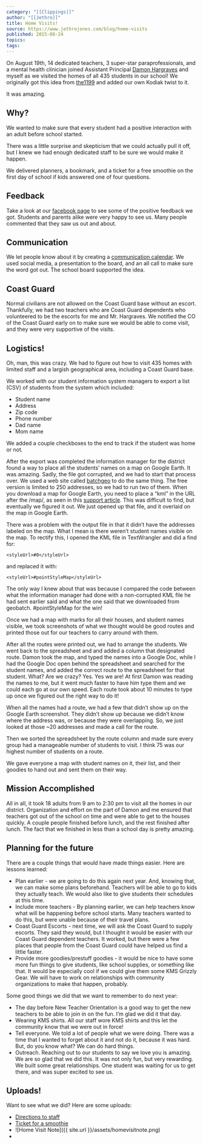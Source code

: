 ```yaml
---
category: "[[Clippings]]"
author: "[[Jethro]]"
title: Home Visits!
source: https://www.jethrojones.com/blog/home-visits
published: 2015-08-24
topics: 
tags:
---
```


On August 19th, 14 dedicated teachers, 3 super-star paraprofessionals, and a mental health clinician joined Assistant Principal [Damon Hargraves](http://twitter.com/damonhargraves) and myself as we visited the homes of all 435 students in our school! We originally got this idea from [the1199](https://instagram.com/p/5whI_fgAS4/) and added our own Kodiak twist to it.

It was amazing.

## Why?

We wanted to make sure that every student had a positive interaction with an adult before school started.

There was a little surprise and skepticism that we could actually pull it off, but I knew we had enough dedicated staff to be sure we would make it happen.

We delivered planners, a bookmark, and a ticket for a free smoothie on the first day of school if kids answered one of four questions.

## Feedback

Take a look at our [facebook page](http://facebook.com/kodiakmiddleschool) to see some of the positive feedback we got. Students and parents alike were very happy to see us. Many people commented that they saw us out and about.

## Communication

We let people know about it by creating a [communication calendar](http://transformativeprincipal.org/jethrojonescomuploads/smcalendarhv.pdf). We used social media, a presentation to the board, and an all call to make sure the word got out. The school board supported the idea.

## Coast Guard

Normal civilians are not allowed on the Coast Guard base without an escort. Thankfully, we had two teachers who are Coast Guard dependents who volunteered to be the escorts for me and Mr. Hargraves. We notified the CO of the Coast Guard early on to make sure we would be able to come visit, and they were very supportive of the visits.

## Logistics!

Oh, man, this was crazy. We had to figure out how to visit 435 homes with limited staff and a largish geographical area, including a Coast Guard base.

We worked with our student information system managers to export a list (CSV) of students from the system which included:

-   Student name
-   Address
-   Zip code
-   Phone number
-   Dad name
-   Mom name

We added a couple checkboxes to the end to track if the student was home or not.

After the export was completed the information manager for the district found a way to place all the students’ names on a map on Google Earth. It was amazing. Sadly, the file got corrupted, and we had to start that process over. We used a web site called [batchgeo](https://batchgeo.com/) to do the same thing. The free version is limited to 250 addresses, so we had to run two of them. When you download a map for Google Earth, you need to place a “kml” in the URL after the /map/, as seen in this [support article](http://support.batchgeo.com/customer/portal/articles/1457646-exporting-map-data). This was difficult to find, but eventually we figured it out. We just opened up that file, and it overlaid on the map in Google Earth.

There was a problem with the output file in that it didn’t have the addresses labeled on the map. What I mean is there weren’t student names visible on the map. To rectify this, I opened the KML file in TextWrangler and did a find for:

```
<styleUrl>#0</styleUrl>
```

and replaced it with:

```
<styleUrl>#pointStyleMap</styleUrl>
```

The only way I knew about that was because I compared the code between what the information manager had done with a non-corrupted KML file he had sent earlier said and what the one said that we downloaded from geobatch. #pointStyleMap for the win!

Once we had a map with marks for all their houses, and student names visible, we took screenshots of what we thought would be good routes and printed those out for our teachers to carry around with them.

After all the routes were printed out, we had to arrange the students. We went back to the spreadsheet and and added a column that designated route. Damon took the map, and typed the names into a Google Doc, while I had the Google Doc open behind the spreadsheet and searched for the student names, and added the correct route to the spreadsheet for that student. What? Are we crazy? Yes. Yes we are! At first Damon was reading the names to me, but it went much faster to have him type them and we could each go at our own speed. Each route took about 10 minutes to type up once we figured out the right way to do it!

When all the names had a route, we had a few that didn’t show up on the Google Earth screenshot. They didn’t show up because we didn’t know where the address was, or because they were overlapping. So, we just looked at those ~20 addresses and made a call for the route.

Then we sorted the spreadsheet by the route column and made sure every group had a manageable number of students to visit. I think 75 was our highest number of students on a route.

We gave everyone a map with student names on it, their list, and their goodies to hand out and sent them on their way.

## Mission Accomplished

All in all, it took 18 adults from 9 am to 2:30 pm to visit all the homes in our district. Organization and effort on the part of Damon and me ensured that teachers got out of the school on time and were able to get to the houses quickly. A couple people finished before lunch, and the rest finished after lunch. The fact that we finished in less than a school day is pretty amazing.

## Planning for the future

There are a couple things that would have made things easier. Here are lessons learned:

-   Plan earlier - we are going to do this again next year. And, knowing that, we can make some plans beforehand. Teachers will be able to go to kids they actually teach. We would also like to give students their schedules at this time.
-   Include more teachers - By planning earlier, we can help teachers know what will be happening before school starts. Many teachers wanted to do this, but were unable because of their travel plans.
-   Coast Guard Escorts - next time, we will ask the Coast Guard to supply escorts. They said they would, but I thought it would be easier with our Coast Guard dependent teachers. It worked, but there were a few places that people from the Coast Guard could have helped us find a little faster.
-   Provide more goodies/prestuff goodies - it would be nice to have some more fun things to give students, like school supplies, or something like that. It would be especially cool if we could give them some KMS Grizzly Gear. We will have to work on relationships with community organizations to make that happen, probably.

Some good things we did that we want to remember to do next year:

-   The day before New Teacher Orientation is a good way to get the new teachers to be able to join in on the fun. I’m glad we did it that day.
-   Wearing KMS shirts. All our staff wore KMS shirts and this let the community know that we were out in force!
-   Tell everyone. We told a lot of people what we were doing. There was a time that I wanted to forget about it and not do it, because it was hard. But, do you know what? We can do hard things.
-   Outreach. Reaching out to our students to say we love you is amazing. We are so glad that we did this. It was not only fun, but very rewarding. We built some great relationships. One student was waiting for us to get there, and was super excited to see us.

## Uploads!

Want to see what we did? Here are some uploads:

-   [Directions to staff](http://transformativeprincipal.org/jethrojonescomuploads/DirectionsforStaff.pdf)
-   [Ticket for a smoothie](http://transformativeprincipal.org/jethrojonescomuploads/Home%20Visit%20Ticket.pdf)
-   ![Home Visit Note]({{ site.url }}/assets/homevisitnote.png)
- 